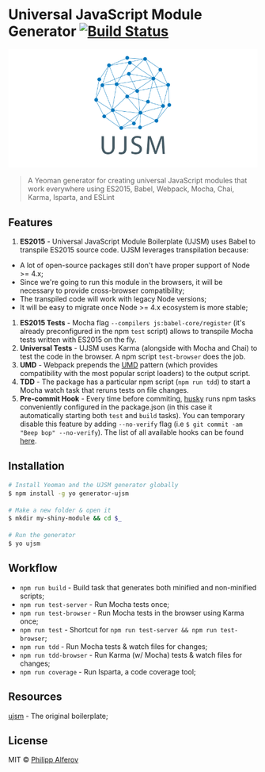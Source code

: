 # Universal JavaScript Module Generator [![Build Status](https://secure.travis-ci.org/alferov/generator-ujsm.png?branch=master)](https://travis-ci.org/alferov/generator-ujsm)

![ujsm](media/ujsm.png)

> A Yeoman generator for creating universal JavaScript modules that work everywhere using ES2015, Babel, Webpack, Mocha, Chai, Karma, Isparta, and ESLint

## Features
1. **ES2015** - Universal JavaScript Module Boilerplate (UJSM) uses Babel to transpile ES2015 source code.
UJSM leverages transpilation because:
  - A lot of open-source packages still don't have proper support of Node >= 4.x;
  - Since we're going to run this module in the browsers, it will be necessary
to provide cross-browser compatibility;
  - The transpiled code will work with legacy Node versions;
  - It will be easy to migrate once Node >= 4.x ecosystem is more stable;
1. **ES2015 Tests** - Mocha flag `--compilers js:babel-core/register` (it's already preconfigured in the npm `test` script) allows to transpile Mocha tests written with ES2015 on the fly.
1. **Universal Tests** - UJSM uses Karma (alongside with Mocha and Chai) to test the code in the browser. A npm script `test-browser` does the job.
1. **UMD** - Webpack prepends the [UMD](https://github.com/umdjs/umd) pattern (which provides compatibility with the most popular script loaders) to the output script.
1. **TDD** - The package has a particular npm script (`npm run tdd`) to start a Mocha watch task that reruns tests on file changes.
1. **Pre-commit Hook** - Every time before commiting, [husky](https://github.com/typicode/husky) runs npm tasks conveniently configured in the package.json (in this case it automatically starting both `test` and `build` tasks). You can temporary disable this feature by adding `--no-verify` flag (i.e `$ git commit -am "Beep bop" --no-verify`). The list of all available hooks can be found [here](https://github.com/typicode/husky/blob/master/hooks.json).

## Installation
```bash
# Install Yeoman and the UJSM generator globally
$ npm install -g yo generator-ujsm

# Make a new folder & open it
$ mkdir my-shiny-module && cd $_

# Run the generator
$ yo ujsm
```

## Workflow
- `npm run build` - Build task that generates both minified and non-minified scripts;
- `npm run test-server` - Run Mocha tests once;
- `npm run test-browser` - Run Mocha tests in the browser using Karma once;
- `npm run test` - Shortcut for `npm run test-server && npm run test-browser`;
- `npm run tdd` - Run Mocha tests & watch files for changes;
- `npm run tdd-browser` - Run Karma (w/ Mocha) tests & watch files for changes;
- `npm run coverage` - Run Isparta, a code coverage tool;

## Resources
[ujsm](https://github.com/alferov/ujsm) - The original boilerplate;

## License
MIT © [Philipp Alferov](https://github.com/alferov)
